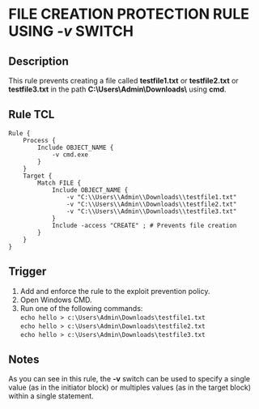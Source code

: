# FILE CREATION PROTECTION RULE USING *-v* SWITCH

## Description
This rule prevents creating a file called **testfile1.txt** or **testfile2.txt** or **testfile3.txt** in the path **C:\\Users\\Admin\\Downloads\\** using **cmd**.

## Rule TCL
```
Rule {
    Process {
        Include OBJECT_NAME {
            -v cmd.exe
        }
    }
    Target {
        Match FILE {
            Include OBJECT_NAME {
                -v "C:\\Users\\Admin\\Downloads\\testfile1.txt"
                -v "C:\\Users\\Admin\\Downloads\\testfile2.txt"
                -v "C:\\Users\\Admin\\Downloads\\testfile3.txt"
            }
            Include -access "CREATE" ; # Prevents file creation
        }
    }
}
```

## Trigger
1. Add and enforce the rule to the exploit prevention policy.
1. Open Windows CMD.
1. Run one of the following commands:<br>
`echo hello > c:\Users\Admin\Downloads\testfile1.txt`<br>
`echo hello > c:\Users\Admin\Downloads\testfile2.txt`<br>
`echo hello > c:\Users\Admin\Downloads\testfile3.txt`

## Notes
As you can see in this rule, the **-v** switch can be used to specify a single value (as in the initiator block) or multiples values (as in the target block) within a single statement.